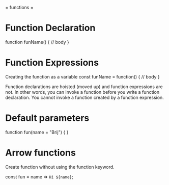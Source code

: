 = functions =

# Function Declaration
function funName() {
  // body
}

# Function Expressions
Creating the function as a variable
const funName = function() {
  // body
}

Function declarations are hoisted (moved up) and function expressions are not. In other words, you can invoke a function before you write a function declaration. You cannot invoke a function created by a function expression.


# Default parameters
function fun(name = "Brij") {
}

# Arrow functions
Create function without using the function keyword.

const fun = name => `Hi ${name}`;
